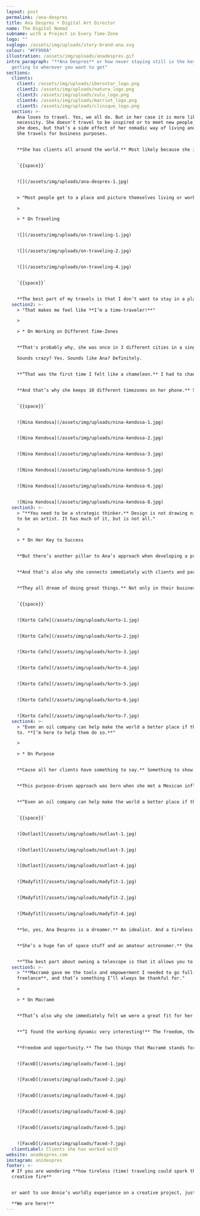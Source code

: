 ```yaml
---
layout: post
permalink: /ana-despres
title: Ana Despres • Digital Art Director
name: The Digital Nomad
subname: with a Project in Every Time-Zone
logo: ""
svglogo: /assets/img/uploads/story-brand-ana.svg
colour: "#FF998A"
illustration: /assets/img/uploads/anadespres.gif
intro_paragraph: "**Ana Despres** or how never staying still is the key to
  getting to wherever you want to get"
sections:
  clients:
    client: /assets/img/uploads/iberostar_logo.png
    client2: /assets/img/uploads/natura_logo.png
    client3: /assets/img/uploads/xulu_logo.png
    client4: /assets/img/uploads/marriot_logo.png
    client5: /assets/img/uploads/clinique_logo.png
  section: >-
    Ana loves to travel. Yes, we all do. But in her case it is more like a
    necessity. She doesn't travel to be inspired or to meet new people, well,
    she does, but that’s a side effect of her nomadic way of living and working.
    She travels for business purposes. 


    **She has clients all around the world.** Most likely because she is the kind of creative that is always changing, evolving, mutating; depending on the needs of the project. And her clients love that about her. That need to move, to change, to be inspired by something different all the time.


    `{{space}}`


    ![](/assets/img/uploads/ana-despres-1.jpg)


    > "Most people get to a place and picture themselves living or working there. I don’t. **I need to move, all the time**."

    >

    > * On Traveling


    ![](/assets/img/uploads/on-traveling-1.jpg)


    ![](/assets/img/uploads/on-traveling-2.jpg)


    ![](/assets/img/uploads/on-traveling-4.jpg)


    `{{space}}`


    **The best part of my travels is that I don’t want to stay in a place.** I mean it. Most people get to a place and picture themselves living or working there. I don’t. I might love a place, but I won’t be staying for long. I need to move, all the time.
  section2: >-
    > "That makes me feel like **I’m a time-traveler!**"

    >

    > * On Working on Different Time-Zones


    **That's probably why, she was once in 3 different cities in a single day.** Yes, 3 cities, one day. But that’s not just it. It was way more than that. It was 3 different cities. 3 different countries. 3 different languages. And 3 different clients. She was running a photoshoot in Paris in the morning when she had to take a plane to Barcelona to meet a different client. Only to fly to London a few hours later to meet her business partner there to start working on a completely different project, for yet another client. 

    Sounds crazy? Yes. Sounds like Ana? Definitely. 


    **“That was the first time I felt like a chameleon.** I had to change my whole perspective extremely fast and mutate on the go to be ready for the next assignment. It was crazy and intense. I loved it!” 


    **And that’s why she keeps 10 different timezones on her phone.** She has all the different clocks for where her clients and partners are based, to be connected whenever they need it. And she also has Tokyo time in there. Does she have anything going on in Tokyo, not really, but it’s 12 hours apart from her home and it makes her believe she can have a glimpse into the future. When she’s living today in Argentina, they are literally living tomorrow in Japan.


    `{{space}}`


    ![Nina Kendosa](/assets/img/uploads/nina-kendosa-1.jpg)


    ![Nina Kendosa](/assets/img/uploads/nina-kendosa-2.jpg)


    ![Nina Kendosa](/assets/img/uploads/nina-kendosa-3.jpg)


    ![Nina Kendosa](/assets/img/uploads/nina-kendosa-5.jpg)


    ![Nina Kendosa](/assets/img/uploads/nina-kendosa-6.jpg)


    ![Nina Kendosa](/assets/img/uploads/nina-kendosa-8.jpg)
  section3: >-
    > "**You need to be a strategic thinker.** Design is not drawing nicely, or
    to be an artist. It has much of it, but is not all."

    >

    > * On Her Key to Success


    **But there’s another pillar to Ana’s approach when developing a project.** She's always looking at the bigger picture. No matter what the briefing was about in the first place, she always thinks it could go bigger, better, more committed, and with a higher purpose. And she goes for it, every single time.   


    **And that’s also why she connects immediately with clients and partners from different countries and cultures.** From Korto Café, a small coffee shop in Buenos Aires, Argentina (where she was born) to Sorgente Group, a top Real Estate company in the U.S. From Hellow Festival, a music festival in Monterrey, Mexico, to Nicolas Laisne Architects a world-famous architecture studio from France.   


    **They all dream of doing great things.** Not only in their business, but also to change the world. And Annie is the perfect partner to help them do so.


    `{{space}}`


    ![Korto Cafe](/assets/img/uploads/korto-1.jpg)


    ![Korto Cafe](/assets/img/uploads/korto-2.jpg)


    ![Korto Cafe](/assets/img/uploads/korto-3.jpg)


    ![Korto Cafe](/assets/img/uploads/korto-4.jpg)


    ![Korto Cafe](/assets/img/uploads/korto-5.jpg)


    ![Korto Cafe](/assets/img/uploads/korto-6.jpg)


    ![Korto Cafe](/assets/img/uploads/korto-7.jpg)
  section4: >-
    > "Even an oil company can help make the world a better place if they want
    to. **I’m here to help them do so.**"

    >

    > * On Purpose


    **Cause all her clients have something to say.** Something to show. Something to help make the world a better place. That’s what she loves about them. That’s why she has such a strong connection to all of them. Not in a mysterious random way, but similar energies tend to bond and Ana finds herself perfectly fit to develop this kind of projects, projects that aim to help us all.


    **This purpose-driven approach was born when she met a Mexican influencer who was helping women improve their self-esteem regardless of their appearance.** That was an eye-opener for her. That was some kind of calling. She knew she could help. She knew there was space for improvement in every single business, in every single project. So she set her mind to it.


    **“Even an oil company can help make the world a better place if they want to.** And I’m here to help them do so”.


    `{{space}}`


    ![Outlast](/assets/img/uploads/outlast-1.jpg)


    ![Outlast](/assets/img/uploads/outlast-3.jpg)


    ![Outlast](/assets/img/uploads/outlast-4.jpg)


    ![Madyfit](/assets/img/uploads/madyfit-1.jpg)


    ![Madyfit](/assets/img/uploads/madyfit-2.jpg)


    ![Madyfit](/assets/img/uploads/madyfit-4.jpg)


    **So, yes, Ana Despres is a dreamer.** An idealist. And a tireless traveler. She travels the world, she travels through time and even to the stars! 


    **She’s a huge fan of space stuff and an amateur astronomer.** She has a nice telescope to see the moon, some stars, and maybe Jupiter when the conditions are at their best. And that telescope not only gives her a whole new world to travel around, but also an incredible sense of freedom and opportunity.


    **“The best part about owning a telescope is that it allows you to be an amateur again.** You don’t have that pressure of getting it right. Of achieving. You can get it wrong as many times as you want and I find that incredibly liberating. You need to find spaces to be an amateur again.”
  section5: >-
    > "**Macramè gave me the tools and empowerment I needed to go full-time
    freelance**, and that’s something I’ll always be thankful for."

    >

    > * On Macramè


    **That’s also why she immediately felt we were a great fit for her when in 2018 she worked with us for the first time.**


    **“I found the working dynamic very interesting!** The freedom, the projects… At that time I was working half-time in another place so this dynamic with Macramè gave me the tools and empowerment I needed to go full-time freelance, and that’s something I’ll always be thankful for”. 


    **Freedom and opportunity.** The two things that Macramè stands for. The two things that allow Ana to try to change the world, one project at a time.


    ![FaceD](/assets/img/uploads/faced-1.jpg)


    ![FaceD](/assets/img/uploads/faced-2.jpg)


    ![FaceD](/assets/img/uploads/faced-4.jpg)


    ![FaceD](/assets/img/uploads/faced-6.jpg)


    ![FaceD](/assets/img/uploads/faced-5.jpg)


    ![FaceD](/assets/img/uploads/faced-7.jpg)
  clientLabel: Clients she has worked with
website: anadespres.com
imstagram: anidespres
footer: >-
  # If you are wondering **how tireless (time) traveling could spark the
  creative fire**


  or want to use Annie’s worldly experience on a creative project, just say the word.\

  **We are here!**
---
```

